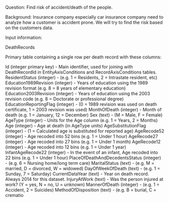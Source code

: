 Question: Find risk of accident/death of the people.


Background: Insurance company especially car insurance company need to analyze how a customer is accident prone. We will try to find the risk based on the customers data.

Input information: 

DeathRecords

Primary table containing a single row per death record with these columns:

Id (integer primary key) - Main identifier, used for joining with DeathRecordId in EntityAxisConditions and RecordAxisConditions tables.
ResidentStatus (integer) - (e.g. 1 = Residents, 2 = Intrastate resident, etc)
Education1989Revision (integer) - Years of education using the 1989 revision format (e.g. 8 = 8 years of elementary education)
Education2003Revision (integer) - Years of education using the 2003 revision code (e.g. 8 = Doctorate or professional degree)
EducationReportingFlag (integer) - (0 = 1989 revision was used on death certificate, 1 = 2003 revision was used)
MonthOfDeath (integer) - Month of death (e.g. 1 = January, 12 = December)
Sex (text) - (M = Male, F = Female)
AgeType (integer) - Units for the Age column (e.g. 1 = Years, 2 = Months)
Age (integer) - Age at death (in AgeType units)
AgeSubstitutionFlag (integer) - (1 = Calculated age is substituted for reported age)
AgeRecode52 (integer) - Age recoded into 52 bins (e.g. 1 = Under 1 hour)
AgeRecode27 (integer) - Age recoded into 27 bins (e.g. 1 = Under 1 month)
AgeRecode12 (integer) - Age recoded into 12 bins (e.g. 1 = Under 1 year)
InfantAgeRecode22 (integer) - In the event of an infant, Age recoded into 22 bins (e.g. 1 = Under 1 hour)
PlaceOfDeathAndDecedentsStatus (integer) - (e.g. 6 = Nursing home/long term care)
MaritalStatus (text) - (e.g. M = married, D = divorced, W = widowed)
DayOfWeekOfDeath (text) - (e.g. 1 = Sunday, 7 = Saturday)
CurrentDataYear (text) - Year on death record. Always 2014 for this dataset.
InjuryAtWork (text) - Was the person injured at work? (Y = yes, N = no, U = unknown)
MannerOfDeath (integer) - (e.g. 1 = Accident, 2 = Suicides)
MethodOfDisposition (text) - (e.g. B = burial, C = crematio